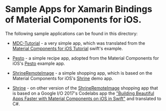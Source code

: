 # Sample Apps for Xamarin Bindings of Material Components for iOS.

The following sample applications can be found in this directory:
- [MDC-Tutorial](MDC-Tutorial/) - a very simple app, which was translated from the [Material Components for iOS Tutorial](https://github.com/material-components/material-components-ios/tree/develop/howto/tutorial) swift's example.

- [Pesto](Pesto) - a simple recipe app, adopted from the Material Components for iOS's [Pesto](https://github.com/material-components/material-components-ios/tree/develop/demos/Pesto) example app.

- [ShrineRemoteImage](ShrineRemoteImage) - a simple shopping app, which is based on the Material Components for iOS's [Shrine](https://githubcom/material-components/material-components-ios/tree/develop/demos/Shrine) demo app.


- [Shrine](Shrine) -  on other version of the [ShrineRemoteImage](ShrineRemoteImage) shopping app that is based on a Google I/O 2017's Codelabs app the ["Building Beautiful Apps Faster with Material Components on iOS in Swift"](https://codelabs.developers.google.com/codelabs/mdc-ios-swift/#0) and translated to C#.